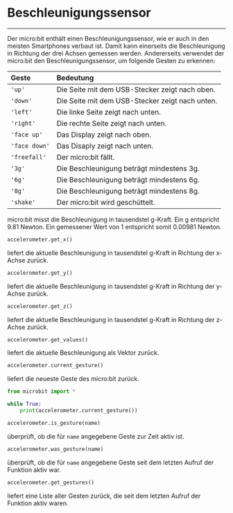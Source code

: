 # Beschleunigungssensor
---

Der micro:bit enthält einen Beschleunigungssensor, wie er auch in den meisten Smartphones verbaut ist. Damit kann einerseits die Beschleunigung in Richtung der drei Achsen gemessen werden. Andererseits verwendet der micro:bit den Beschleunigungssensor, um folgende Gesten zu erkennen:

| Geste         | Bedeutung                                       |
|:------------- |:----------------------------------------------- |
| `'up'`        | Die Seite mit dem USB-Stecker zeigt nach oben.  |
| `'down'`      | Die Seite mit dem USB-Stecker zeigt nach unten. |
| `'left'`      | Die linke Seite zeigt nach unten.               |
| `'right'`     | Die rechte Seite zeigt nach unten.              |
| `'face up'`   | Das Display zeigt nach oben.                    |
| `'face down'` | Das Disaply zeigt nach unten.                   |
| `'freefall'`  | Der micro:bit fällt.                            |
| `'3g'`        | Die Beschleunigung beträgt mindestens 3g.       |
| `'6g'`        | Die Beschleunigung beträgt mindestens 6g.       |
| `'8g'`        | Die Beschleunigung beträgt mindestens 8g.       |
| `'shake'`     | Der micro:bit wird geschüttelt.                 |

micro:bit misst die Beschleunigung in tausendstel g-Kraft. Ein g entspricht 9.81 Newton. Ein gemessener Wert von 1 entspricht somit 0.00981 Newton.

~~~ python
accelerometer.get_x()
~~~
liefert die aktuelle Beschleunigung in tausendstel g-Kraft in Richtung der x-Achse zurück.

~~~ python
accelerometer.get_y()
~~~
liefert die aktuelle Beschleunigung in tausendstel g-Kraft in Richtung der y-Achse zurück.

~~~ python
accelerometer.get_z()
~~~
liefert die aktuelle Beschleunigung in tausendstel g-Kraft in Richtung der z-Achse zurück.

~~~ python
accelerometer.get_values()
~~~
liefert die aktuelle Beschleunigung als Vektor zurück.

~~~ python
accelerometer.current_gesture()
~~~
liefert die neueste Geste des micro:bit zurück.


``` python
from microbit import *

while True:
    print(accelerometer.current_gesture())
```

~~~ python
accelerometer.is_gesture(name)
~~~
überprüft, ob die für `name` angegebene Geste zur Zeit aktiv ist.

~~~ python
accelerometer.was_gesture(name)
~~~
überprüft, ob die für `name` angegebene Geste seit dem letzten Aufruf der Funktion aktiv war.

~~~ python
accelerometer.get_gestures()
~~~
liefert eine Liste aller Gesten zurück, die seit dem letzten Aufruf der Funktion aktiv waren.
